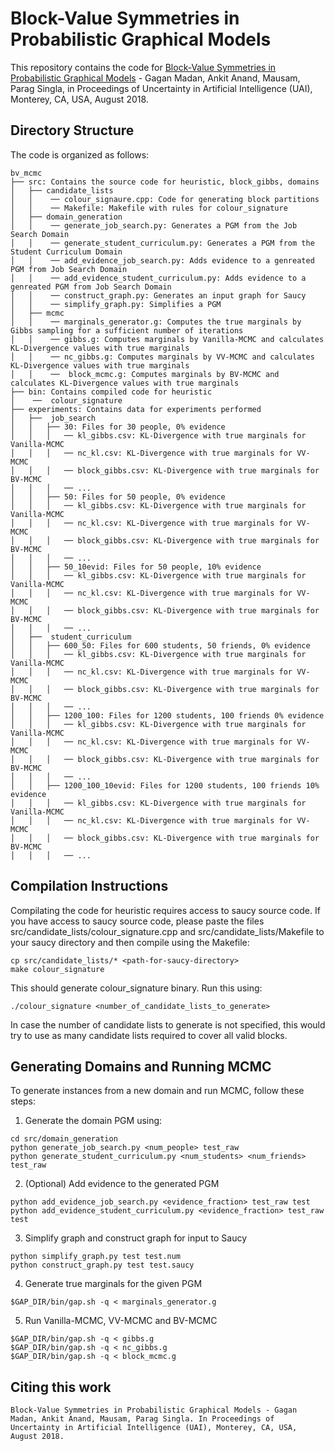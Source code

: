 # Block-Value Symmetries in Probabilistic Graphical Models
This repository contains the code for [Block-Value Symmetries in Probabilistic Graphical Models](https://arxiv.org/abs/1807.00643) - Gagan Madan, Ankit Anand, Mausam, Parag Singla, in Proceedings of Uncertainty in Artificial Intelligence (UAI), Monterey, CA, USA, August 2018.
## Directory Structure
The code is organized as follows:
```
bv_mcmc
├── src: Contains the source code for heuristic, block_gibbs, domains
│   ├── candidate_lists
│   │    ── colour_signaure.cpp: Code for generating block partitions
│   │    ── Makefile: Makefile with rules for colour_signature
│   ├── domain_generation
│   │    ── generate_job_search.py: Generates a PGM from the Job Search Domain
│   │    ── generate_student_curriculum.py: Generates a PGM from the Student Curriculum Domain
│   │    ── add_evidence_job_search.py: Adds evidence to a genreated PGM from Job Search Domain
│   │    ── add_evidence_student_curriculum.py: Adds evidence to a genreated PGM from Job Search Domain
│   │    ── construct_graph.py: Generates an input graph for Saucy
│   │    ── simplify_graph.py: Simplifies a PGM 
│   ├── mcmc
│   │    ── marginals_generator.g: Computes the true marginals by Gibbs sampling for a sufficient number of iterations
│   │    ── gibbs.g: Computes marginals by Vanilla-MCMC and calculates KL-Divergence values with true marginals
│   │    ── nc_gibbs.g: Computes marginals by VV-MCMC and calculates KL-Divergence values with true marginals
│   │    ──  block_mcmc.g: Computes marginals by BV-MCMC and calculates KL-Divergence values with true marginals
├── bin: Contains compiled code for heuristic
│    ──  colour_signature
├── experiments: Contains data for experiments performed
│   ├──  job_search
│   │   ├── 30: Files for 30 people, 0% evidence
│   │   │   ── kl_gibbs.csv: KL-Divergence with true marginals for Vanilla-MCMC
│   │   │   ── nc_kl.csv: KL-Divergence with true marginals for VV-MCMC
│   │   │   ── block_gibbs.csv: KL-Divergence with true marginals for BV-MCMC
│   │   │   ── ...
│   │   ├── 50: Files for 50 people, 0% evidence
│   │   │   ── kl_gibbs.csv: KL-Divergence with true marginals for Vanilla-MCMC
│   │   │   ── nc_kl.csv: KL-Divergence with true marginals for VV-MCMC
│   │   │   ── block_gibbs.csv: KL-Divergence with true marginals for BV-MCMC
│   │   │   ── ...
│   │   ├── 50_10evid: Files for 50 people, 10% evidence
│   │   │   ── kl_gibbs.csv: KL-Divergence with true marginals for Vanilla-MCMC
│   │   │   ── nc_kl.csv: KL-Divergence with true marginals for VV-MCMC
│   │   │   ── block_gibbs.csv: KL-Divergence with true marginals for BV-MCMC
│   │   │   ── ...
│   ├──  student_curriculum
│   │   ├── 600_50: Files for 600 students, 50 friends, 0% evidence
│   │   │   ── kl_gibbs.csv: KL-Divergence with true marginals for Vanilla-MCMC
│   │   │   ── nc_kl.csv: KL-Divergence with true marginals for VV-MCMC
│   │   │   ── block_gibbs.csv: KL-Divergence with true marginals for BV-MCMC
│   │   │   ── ...
│   │   ├── 1200_100: Files for 1200 students, 100 friends 0% evidence
│   │   │   ── kl_gibbs.csv: KL-Divergence with true marginals for Vanilla-MCMC
│   │   │   ── nc_kl.csv: KL-Divergence with true marginals for VV-MCMC
│   │   │   ── block_gibbs.csv: KL-Divergence with true marginals for BV-MCMC
│   │   │   ── ...
│   │   ├── 1200_100_10evid: Files for 1200 students, 100 friends 10% evidence
│   │   │   ── kl_gibbs.csv: KL-Divergence with true marginals for Vanilla-MCMC
│   │   │   ── nc_kl.csv: KL-Divergence with true marginals for VV-MCMC
│   │   │   ── block_gibbs.csv: KL-Divergence with true marginals for BV-MCMC
│   │   │   ── ...
```
## Compilation Instructions
Compilating the code for heuristic requires access to saucy source code. If you have access to saucy source code, please paste the files src/candidate_lists/colour_signature.cpp and src/candidate_lists/Makefile to your saucy directory and then compile using the Makefile:
```
cp src/candidate_lists/* <path-for-saucy-directory>
make colour_signature
```
This should generate colour_signature binary. Run this using:
```
./colour_signature <number_of_candidate_lists_to_generate>
```
In case the number of candidate lists to generate is not specified, this would try to use as many candidate lists required to cover all valid blocks.

## Generating Domains and Running MCMC
To generate instances from a new domain and run MCMC, follow these steps:
1. Generate the domain PGM using:
```
cd src/domain_generation
python generate_job_search.py <num_people> test_raw
python generate_student_curriculum.py <num_students> <num_friends> test_raw
```
2. (Optional) Add evidence to the generated PGM
```
python add_evidence_job_search.py <evidence_fraction> test_raw test
python add_evidence_student_curriculum.py <evidence_fraction> test_raw test
```
3. Simplify graph and construct graph for input to Saucy
```
python simplify_graph.py test test.num
python construct_graph.py test test.saucy
```
4. Generate true marginals for the given PGM
```
$GAP_DIR/bin/gap.sh -q < marginals_generator.g
```
5. Run Vanilla-MCMC, VV-MCMC and BV-MCMC
```
$GAP_DIR/bin/gap.sh -q < gibbs.g
$GAP_DIR/bin/gap.sh -q < nc_gibbs.g
$GAP_DIR/bin/gap.sh -q < block_mcmc.g
```
## Citing this work
```
Block-Value Symmetries in Probabilistic Graphical Models - Gagan Madan, Ankit Anand, Mausam, Parag Singla. In Proceedings of Uncertainty in Artificial Intelligence (UAI), Monterey, CA, USA, August 2018.
```
